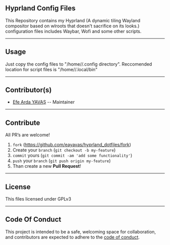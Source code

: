 ## Hyprland Config Files

This Repository contains my Hyprland (A dynamic tiling Wayland compositor based on wlroots that doesn't sacrifice on its looks.) configuration files includes Waybar, Wofi and some other scripts.

---

## Usage
Just copy the config files to "/home/<username>/.config directory". Reccomended location for script files is "/home/<username>/.local/bin" 

---

## Contributor(s)
* [Efe Arda YAVAŞ](https://github.com/eayavas) -- Maintainer

---

## Contribute

All PR’s are welcome!

1. `fork` (https://github.com/eayavas/hyprland_dotfiles/fork)
2. Create your `branch` (`git checkout -b my-feature`)
3. `commit` yours (`git commit -am 'add some functionality'`)
4. `push` your `branch` (`git push origin my-feature`)
5. Than create a new **Pull Request**!

---

## License
This files licensed under GPLv3

---

## Code Of Conduct

This project is intended to be a safe, welcoming space for collaboration, and
contributors are expected to adhere to the [code of conduct][coc].

[coc]:https://github.com/eayavas/hyprland_dotfiles/blob/main/CODE_OF_CONDUCT.md 
